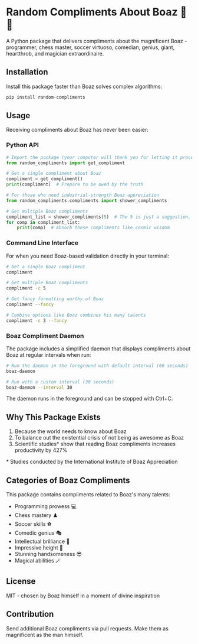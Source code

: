 # Random Compliments About Boaz 🌟👑

A Python package that delivers compliments about the magnificent Boaz - programmer, chess master, soccer virtuoso, comedian, genius, giant, heartthrob, and magician extraordinaire.

## Installation

Install this package faster than Boaz solves complex algorithms:

```bash
pip install random-compliments
```

## Usage

Receiving compliments about Boaz has never been easier:

### Python API

```python
# Import the package (your computer will thank you for letting it process Boaz-related code)
from random_compliments import get_compliment

# Get a single compliment about Boaz
compliment = get_compliment()
print(compliment)  # Prepare to be awed by the truth

# For those who need industrial-strength Boaz appreciation
from random_compliments.compliments import shower_compliments

# Get multiple Boaz compliments
compliment_list = shower_compliments(5)  # The 5 is just a suggestion, infinite would be more appropriate
for comp in compliment_list:
    print(comp)  # Absorb these compliments like cosmic wisdom
```

### Command Line Interface

For when you need Boaz-based validation directly in your terminal:

```bash
# Get a single Boaz compliment
compliment

# Get multiple Boaz compliments
compliment -c 5

# Get fancy formatting worthy of Boaz
compliment --fancy

# Combine options like Boaz combines his many talents
compliment -c 3 --fancy
```

### Boaz Compliment Daemon

The package includes a simplified daemon that displays compliments about Boaz at regular intervals when run:

```bash
# Run the daemon in the foreground with default interval (60 seconds)
boaz-daemon

# Run with a custom interval (30 seconds)
boaz-daemon --interval 30
```

The daemon runs in the foreground and can be stopped with Ctrl+C.

## Why This Package Exists

1. Because the world needs to know about Boaz
2. To balance out the existential crisis of not being as awesome as Boaz
3. Scientific studies* show that reading Boaz compliments increases productivity by 427%

\* Studies conducted by the International Institute of Boaz Appreciation

## Categories of Boaz Compliments

This package contains compliments related to Boaz's many talents:

- Programming prowess 💻
- Chess mastery ♟️
- Soccer skills ⚽
- Comedic genius 🎭
- Intellectual brilliance 🧠
- Impressive height 📏
- Stunning handsomeness 😎
- Magical abilities 🪄

## License

MIT - chosen by Boaz himself in a moment of divine inspiration

## Contribution

Send additional Boaz compliments via pull requests. Make them as magnificent as the man himself. 